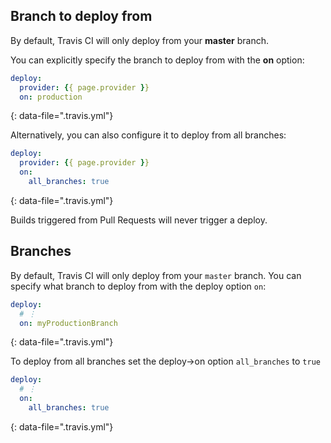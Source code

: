 ## Branch to deploy from

By default, Travis CI will only deploy from your **master** branch.

You can explicitly specify the branch to deploy from with the **on** option:

```yaml
deploy:
  provider: {{ page.provider }}
  on: production
```
{: data-file=".travis.yml"}

Alternatively, you can also configure it to deploy from all branches:

```yaml
deploy:
  provider: {{ page.provider }}
  on:
    all_branches: true
```
{: data-file=".travis.yml"}

Builds triggered from Pull Requests will never trigger a deploy.

## Branches

By default, Travis CI will only deploy from your `master` branch. You can specify what branch to deploy from with the deploy option `on`:

```yaml
deploy:
  # ⋮
  on: myProductionBranch
```
{: data-file=".travis.yml"}

To deploy from all branches set the deploy->on option `all_branches` to `true`

```yaml
deploy:
  # ⋮
  on:
    all_branches: true
```
{: data-file=".travis.yml"}
